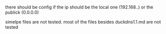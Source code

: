 there should be config if the ip should be the local one (192.168..) or the publick (0.0.0.0)


simelpe files are not tested.
most of the files besides duckdns1.1.md are not tested


